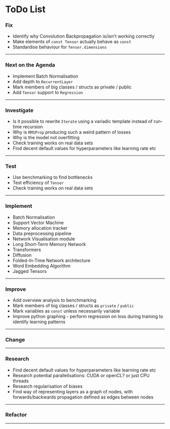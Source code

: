 
# ToDo List

### Fix
  -  Identify why Convolution Backpropagation is/isn't working correctly
  -  Make elements of `const Tensor` actually behave as `const`
  -  Standardise behaviour for `Tensor.dimensions`
  
-----------------------------------------------------------------------

### Next on the Agenda
 -  Implement Batch Normalisation
 -  Add depth to `RecurrentLayer`
 -  Mark members of big classes / structs as private / public
 -  Add `Tensor` support to `Regression`

-----------------------------------------------------------------------

### Investigate
 -  Is it possible to rewrite `Iterate` using a variadic template instead of run-time recursion
 -  Why is `RMSProp` producing such a weird pattern of losses
 -  Why is the model not overfitting
 -  Check training works on real data sets
 -  Find decent default values for hyperparameters like learning rate etc

-----------------------------------------------------------------------

### Test
 -  Use benchmarking to find bottlenecks
 -  Test efficiency of `Tensor`
 -  Check training works on real data sets

-----------------------------------------------------------------------

### Implement
 -  Batch Normalisation
 -  Support Vector Machine 
 -  Memory allocation tracker
 -  Data preprocessing pipeline
 -  Network Visualisation module
 -  Long Short-Term Memory Network
 -  Transformers
 -  Diffusion
 -  Folded-In-Time Network architecture
 -  Word Embedding Algorithm
 -  Jagged Tensors

-----------------------------------------------------------------------

### Improve
 -  Add overview analysis to benchmarking
 -  Mark members of big classes / structs as `private` / `public`
 -  Mark variables as `const` unless necessarily variable
 -  Improve python graphing - perform regression on loss during training to identify learning patterns

-----------------------------------------------------------------------

### Change

-----------------------------------------------------------------------

### Research
 -  Find decent default values for hyperparameters like learning rate etc
 -  Research potential parallelisations: CUDA or openCL? or just CPU threads
 -  Research regularisation of biases
 -  Find way of representing layers as a graph of nodes, with forwards/backwards propagation defined as edges between nodes

-----------------------------------------------------------------------

### Refactor

-----------------------------------------------------------------------
